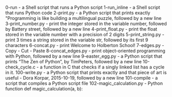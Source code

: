 0-run - a Shell script that runs a Python script
1-run_inline - a Shell script that runs Python code
2-print.py - a Python script that prints exactly "Programming is like building a multilingual puzzle, followed by a new line
3-print_number.py - print the integer stored in the variable number, followed by Battery street, followed by a new line
4-print_float.py - print the float stored in the variable number with a precision of 2 digits
5-print_string.py - print 3 times a string stored in the variable str, followed by its first 9 characters
6-concat.py - print Welcome to Holberton School!
7-edges.py - Copy - Cut - Paste
8-concat_edges.py - print object-oriented programming with Python, followed by a new line
9-easter_egg.py - a Python script that prints “The Zen of Python”, by TimPeters, followed by a new line
10-check_cycle.c - a function in C that checks if a singly linked list has a cycle in it.
100-write.py - a Python script that prints exactly and that piece of art is useful - Dora Korpar, 2015-10-19, followed by a new line
101-compile - a script that compiles a Python script file
102-magic_calculation.py -  Python function def magic_calculation(a, b):
